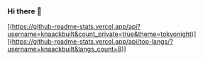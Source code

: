 ### Hi there 👋

[(https://github-readme-stats.vercel.app/api?username=knaackbuilt&count_private=true&theme=tokyonight)]
[(https://github-readme-stats.vercel.app/api/top-langs/?username=knaackbuilt&langs_count=8)]
<!--
**knaackbuilt/knaackbuilt** is a ✨ _special_ ✨ repository because its `README.md` (this file) appears on your GitHub profile.

Here are some ideas to get you started:

- 🔭 I’m currently working on ...
- 🌱 I’m currently learning ...
- 👯 I’m looking to collaborate on ...
- 🤔 I’m looking for help with ...
- 💬 Ask me about ...
- 📫 How to reach me: ...
- 😄 Pronouns: ...
- ⚡ Fun fact: ...
-->
